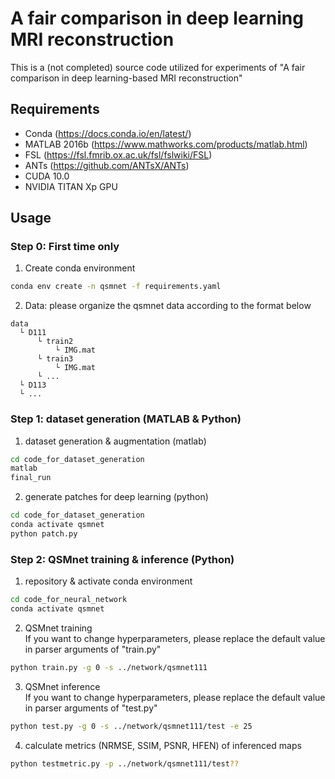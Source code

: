 # A fair comparison in deep learning MRI reconstruction
This is a (not completed) source code utilized for experiments of "A fair comparison in deep learning-based MRI reconstruction"

## Requirements 
* Conda (https://docs.conda.io/en/latest/)
* MATLAB 2016b (https://www.mathworks.com/products/matlab.html)
* FSL (https://fsl.fmrib.ox.ac.uk/fsl/fslwiki/FSL)
* ANTs (https://github.com/ANTsX/ANTs)
* CUDA 10.0
* NVIDIA TITAN Xp GPU

## Usage
### Step 0: First time only
1. Create conda environment
```bash
conda env create -n qsmnet -f requirements.yaml
```
2. Data: please organize the qsmnet data according to the format below
```
data  
  └ D111
      └ train2  
          └ IMG.mat  
      └ train3   
          └ IMG.mat    
      └ ...
  └ D113
  └ ...
```                

### Step 1: dataset generation (MATLAB & Python)
1. dataset generation & augmentation (matlab)  
```bash
cd code_for_dataset_generation
matlab
final_run
```  
2. generate patches for deep learning (python)  
```bash
cd code_for_dataset_generation
conda activate qsmnet
python patch.py
```

### Step 2: QSMnet training & inference (Python)
1. repository & activate conda environment
```bash
cd code_for_neural_network
conda activate qsmnet
```
2. QSMnet training  
If you want to change hyperparameters, please replace the default value in parser arguments of "train.py"
```bash
python train.py -g 0 -s ../network/qsmnet111
```
3. QSMnet inference  
If you want to change hyperparameters, please replace the default value in parser arguments of "test.py"
```bash
python test.py -g 0 -s ../network/qsmnet111/test -e 25
```
4. calculate metrics (NRMSE, SSIM, PSNR, HFEN) of inferenced maps
```bash
python testmetric.py -p ../network/qsmnet111/test??
```
